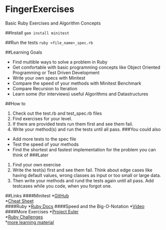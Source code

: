 FingerExercises
===============

Basic Ruby Exercises and Algorithm Concepts

##Install
`gem install minitest`

##Run the tests
`ruby <file_name>_spec.rb`

##Learning Goals
* Find multible ways to solve a problem in Ruby
* Get comfortable with basic programming concepts like Object Oriented Programming or Test Driven Development
* Write your own specs with Minitest
* Compare the speed of your methods with Minitest Benchmark
* Compare Recursion to Iteration
* Learn some (for interviews) useful Algorithms and Datastructures

##How to
1. Check out the test.rb and test_spec.rb files
2. Find exercises for your level.
3. If there are provided tests run them first and see them fail.
4. Write your method(s) and run the tests until all pass.
###You could also
* Add more tests to the spec file
* Test the speed of your methods 
* Find the shortest and fastest implementation for the problem you can think of
###Later
1. Find your own exercise
2. Write the test(s) first and see them fail. Think about edge cases like having default values, wrong classes as input or too small or large data.
3. Then write your methods and rund the tests again until all pass. Add testcases while you code, when you forgot one.

##Links
####Minitest
*[GitHub](https://github.com/seattlerb/minitest)  
*[Cheat Sheet](http://danwin.com/2013/03/ruby-minitest-cheat-sheet/)  
####Ruby
*[Ruby Docs](http://www.ruby-doc.org) 
####Speed and the Big-O-Notation
*[Video](https://www.youtube.com/watch?v=V6mKVRU1evU) 
####More Exercises
*[Project Euler](https://projecteuler.net/problems)       
*[Ruby Challenges](http://ruby-challenge.rubylearning.org)      
*[more learning material](http://iwanttolearnruby.com)    


